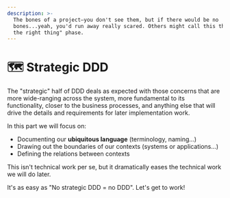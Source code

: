 ```yaml
---
description: >-
  The bones of a project—you don't see them, but if there would be no
  bones...yeah, you'd run away really scared. Others might call this the "Doing
  the right thing" phase.
---
```


# 🗺 Strategic DDD

The "strategic" half of DDD deals as expected with those concerns that are more wide-ranging across the system, more fundamental to its functionality, closer to the business processes, and anything else that will drive the details and requirements for later implementation work.

In this part we will focus on:

* Documenting our **ubiquitous language** (terminology, naming...)
* Drawing out the boundaries of our contexts (systems or applications...)
* Defining the relations between contexts

This isn't technical work per se, but it dramatically eases the technical work we will do later.

It's as easy as "No strategic DDD = no DDD". Let's get to work!
